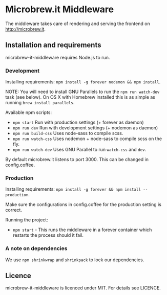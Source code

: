 # Microbrew.it Middleware
The middleware takes care of rendering and serving the frontend on http://microbrew.it.

## Installation and requirements
microbrew-it-middleware requires Node.js to run.

### Development
Installing requirements: `npm install -g forever nodemon && npm install`.

NOTE: You will need to install GNU Parallels to run the `npm run watch-dev` task (see below). On OS X with Homebrew installed this is as simple as running `brew install parallels`.

Available npm scripts:
- `npm start` Run with production settings (+ forever as daemon)
- `npm run dev` Run with development settings (+ nodemon as daemon)
- `npm run build-css` Uses node-sass to compile scss.
- `npm run watch-css` Uses nodemon + node-sass to compile scss on the fly.
- `npm run watch-dev` Uses GNU Parallel to run `watch-css` and `dev`.

By default microbrew.it listens to port 3000. This can be changed in config.coffee.

### Production
Installing requirements: `npm install -g forever && npm install --production`.

Make sure the configurations in config.coffee for the production setting is correct.

Running the project:
- `npm start`  - This runs the middleware in a forever container which restarts the process should it fail.

### A note on dependencies
We use `npm shrinkwrap` and `shrinkpack` to lock our dependencies.

## Licence
microbrew-it-middleware is licenced under MIT. For details see LICENCE.